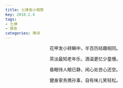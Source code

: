 ```yaml
---
title: 七律发小相聚
key: 2018.2.4
tags: 
- 七律
- 朋友
categories: 律诗
---
```


<p align="center">花甲发小转瞬中，半百历经趣相同。
</p>
<p align="center">茶淡最知老年乐，酒温更忆少童懵。
</p>
<p align="center">昏眼待人眼已静，闲心处世心还空。
</p>
<p align="center">健身家务携孙事，自有味儿笑轻松。
</p>
